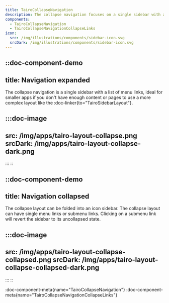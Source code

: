 ```yaml
---
title: TairoCollapseNavigation
description: The collapse navigation focuses on a single sidebar with a list of menu links.
components:
  - TairoCollapseNavigation
  - TairoCollapseNavigationCollapseLinks
icon:
  src: /img/illustrations/components/sidebar-icon.svg
  srcDark: /img/illustrations/components/sidebar-icon.svg
---
```


::doc-component-demo
---
title: Navigation expanded
---
The collapse navigation is a single sidebar with a list of menu links, ideal for smaller apps if you don't have enough content or pages to use a more complex layout like the :doc-linker{to="TairoSidebarLayout"}.

:::doc-image
---
src: /img/apps/tairo-layout-collapse.png
srcDark: /img/apps/tairo-layout-collapse-dark.png
---
:::
::

::doc-component-demo
---
title: Navigation collapsed
---
The collapse layout can be folded into an icon sidebar. The collapse layout can have single menu links or submenu links. Clicking on a submenu link will revert the sidebar to its uncollapsed state.

:::doc-image
---
src: /img/apps/tairo-layout-collapse-collapsed.png
srcDark: /img/apps/tairo-layout-collapse-collapsed-dark.png
---
:::
::

:doc-component-meta{name="TairoCollapseNavigation"}
:doc-component-meta{name="TairoCollapseNavigationCollapseLinks"}

